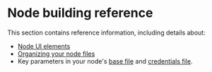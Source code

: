 # Node building reference

This section contains reference information, including details about:

* [Node UI elements](/integrations/creating-nodes/build/reference/ui-elements/)
* [Organizing your node files](/integrations/creating-nodes/build/reference/node-file-structure/)
* Key parameters in your node's [base file](/integrations/creating-nodes/build/reference/node-base-files/) and [credentials file](/integrations/creating-nodes/build/reference/credentials-files/).
